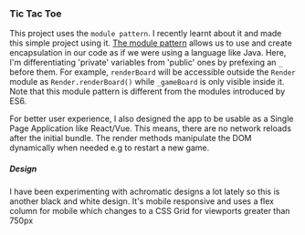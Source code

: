 ### Tic Tac Toe

This project uses the `module pattern`. I recently learnt about it and made this simple project using it. [The module pattern](https://dev.to/tomekbuszewski/module-pattern-in-javascript-56jm) allows us to use and create encapsulation in our code as if we were using a language like Java. Here, I'm differentiating 'private' variables from 'public' ones by prefexing an `_` before them. For example, `renderBoard` will be accessible outside the `Render` module as `Render.renderBoard()` while `_gameBoard` is only  visible inside it. Note that this module pattern is different from the modules introduced by ES6.

For better user experience, I also designed the app to be usable as a Single Page Application like React/Vue. This means, there are no network reloads after the initial bundle. The render methods manipulate the DOM dynamically when needed e.g to restart a new game.

##### Design
I have been experimenting with achromatic designs a lot lately so this is another black and white design. It's mobile responsive and uses a flex column for mobile which changes to a CSS Grid for viewports greater than 750px